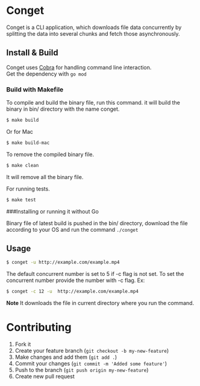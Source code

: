 # Conget
Conget is a CLI application, which downloads file data concurrently by splitting the data into several chunks and fetch those asynchronously.

## Install & Build

Conget uses [Cobra](https://github.com/spf13/cobra) for handling command line interaction.     
Get the dependency with `go mod`

### Build with Makefile 

To compile and build the binary file, run this command. it will build the binary in bin/ directory with the name conget.

```sh
$ make build  
```  
Or for  Mac 

```sh
$ make build-mac
```

To remove the compiled binary file. 

```sh 
$ make clean 
```
It will remove all the binary file. 

For running tests. 

```sh
$ make test 
```

###Installing or running it without Go

Binary file of latest build is pushed in the bin/ directory, download the file according to your OS and run the command `./conget`    


## Usage
```sh
$ conget -u http://example.com/example.mp4
```

The default concurrent number is set to 5 if -c flag is not set. To set the concurrent number provide the number with -c flag. Ex:
```sh 
$ conget -c 12 -u  http://example.com/example.mp4
```

**Note**
It downloads the file in current directory where you run the command.

# Contributing

1. Fork it
2. Create your feature branch (`git checkout -b my-new-feature`)
3. Make changes and add them (`git add .`)
4. Commit your changes (`git commit -m 'Added some feature'`)
5. Push to the branch (`git push origin my-new-feature`)
6. Create new pull request
